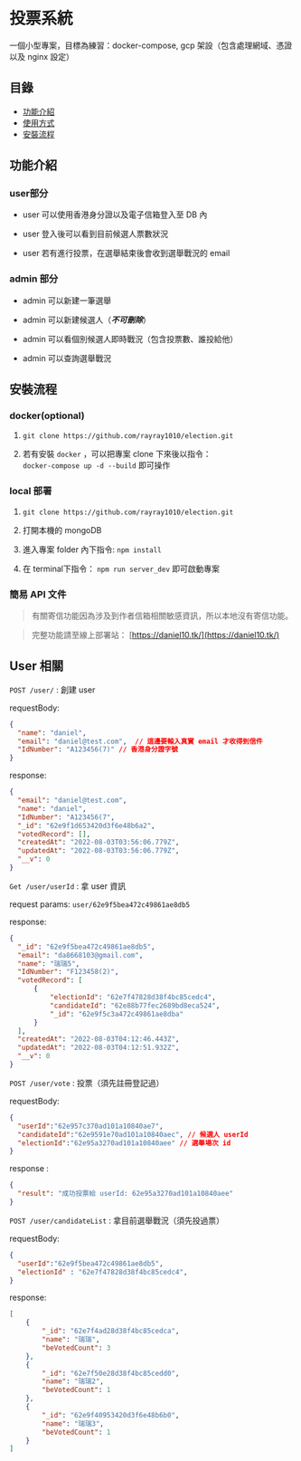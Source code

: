 # 投票系統

一個小型專案，目標為練習：docker-compose, gcp 架設（包含處理網域、憑證以及 nginx 設定）

## 目錄

- [功能介紹](#功能介紹)
- [使用方式](#使用方式)
- [安裝流程](#安裝流程)

## 功能介紹

### user部分

- user 可以使用香港身分證以及電子信箱登入至 DB 內

- user 登入後可以看到目前候選人票數狀況

- user 若有進行投票，在選舉結束後會收到選舉戰況的 email

### admin 部分

- admin 可以新建一筆選舉

- admin 可以新建候選人（**_不可刪除_**）

- admin 可以看個別候選人即時戰況（包含投票數、誰投給他）

- admin 可以查詢選舉戰況

## 安裝流程

### docker(optional)

1. `git clone https://github.com/rayray1010/election.git`

2. 若有安裝 `docker` ，可以把專案 clone 下來後以指令：  
`docker-compose up -d --build` 即可操作

### local 部署

1. `git clone https://github.com/rayray1010/election.git`

2. 打開本機的 mongoDB

3. 進入專案 folder 內下指令: `npm install`

4. 在 terminal下指令： `npm run server_dev` 即可啟動專案

### 簡易 API 文件

> 有關寄信功能因為涉及到作者信箱相關敏感資訊，所以本地沒有寄信功能。

> 完整功能請至線上部署站： [https://daniel10.tk/](https://daniel10.tk/)

## User 相關

`POST /user/` : 創建 user

  requestBody:

  ```json
  {
    "name": "daniel",
    "email": "daniel@test.com",  // 這邊要輸入真實 email 才收得到信件
    "IdNumber": "A123456(7)" // 香港身分證字號
  }
  ```

  response:

  ```json
  {
    "email": "daniel@test.com",
    "name": "daniel",
    "IdNumber": "A123456(7",
    "_id": "62e9f1d653420d3f6e48b6a2",
    "votedRecord": [],
    "createdAt": "2022-08-03T03:56:06.779Z",
    "updatedAt": "2022-08-03T03:56:06.779Z",
    "__v": 0
  }
  ```

`Get /user/userId` : 拿 user 資訊

  request params: `user/62e9f5bea472c49861ae8db5`

  response:

  ```json
  {
    "_id": "62e9f5bea472c49861ae8db5",
    "email": "da8668103@gmail.com",
    "name": "瑞瑞5",
    "IdNumber": "F123458(2)",
    "votedRecord": [
        {
            "electionId": "62e7f47828d38f4bc85cedc4",
            "candidateId": "62e88b77fec2689bd8eca524",
            "_id": "62e9f5c3a472c49861ae8dba"
        }
    ],
    "createdAt": "2022-08-03T04:12:46.443Z",
    "updatedAt": "2022-08-03T04:12:51.932Z",
    "__v": 0
  }
  ```

`POST /user/vote` : 投票（須先註冊登記過）

  requestBody:

  ```json
  {
    "userId":"62e957c370ad101a10840ae7",
    "candidateId":"62e9591e70ad101a10840aec", // 候選人 userId
    "electionId":"62e95a3270ad101a10840aee" // 選舉場次 id
  }
  ```
  
  response :

  ```json
  {
    "result": "成功投票給 userId: 62e95a3270ad101a10840aee"
  } 
  ```

`POST /user/candidateList` : 拿目前選舉戰況（須先投過票）

  requestBody:

  ```json
  {
    "userId":"62e9f5bea472c49861ae8db5",
    "electionId" : "62e7f47828d38f4bc85cedc4",
  }
  ```

  response:

  ```json
  [
      {
          "_id": "62e7f4ad28d38f4bc85cedca",
          "name": "瑞瑞",
          "beVotedCount": 3
      },
      {
          "_id": "62e7f50e28d38f4bc85cedd0",
          "name": "瑞瑞2",
          "beVotedCount": 1
      },
      {
          "_id": "62e9f40953420d3f6e48b6b0",
          "name": "瑞瑞3",
          "beVotedCount": 1
      }
  ]
  ```
